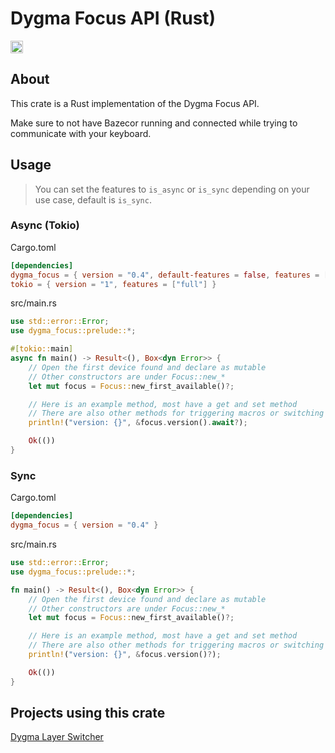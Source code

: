 # Dygma Focus API (Rust)

[<img alt="crates.io" src="https://img.shields.io/crates/v/dygma_focus?style=for-the-badge&color=fc8d62&logo=rust" height="20">](https://crates.io/crates/dygma_focus)

## About

This crate is a Rust implementation of the Dygma Focus API.

Make sure to not have Bazecor running and connected while trying to communicate with your keyboard.

## Usage

> You can set the features to `is_async` or `is_sync` depending on your use case, default is `is_sync`.

### Async (Tokio)

Cargo.toml

```toml
[dependencies]
dygma_focus = { version = "0.4", default-features = false, features = ["is_async"] }
tokio = { version = "1", features = ["full"] }
```

src/main.rs

```rust
use std::error::Error;
use dygma_focus::prelude::*;

#[tokio::main]
async fn main() -> Result<(), Box<dyn Error>> {
    // Open the first device found and declare as mutable
    // Other constructors are under Focus::new_*
    let mut focus = Focus::new_first_available()?;

    // Here is an example method, most have a get and set method
    // There are also other methods for triggering macros or switching layers for example
    println!("version: {}", &focus.version().await?);

    Ok(())
}
```

### Sync

Cargo.toml

```toml
[dependencies]
dygma_focus = { version = "0.4" }
```

src/main.rs

```rust
use std::error::Error;
use dygma_focus::prelude::*;

fn main() -> Result<(), Box<dyn Error>> {
    // Open the first device found and declare as mutable
    // Other constructors are under Focus::new_*
    let mut focus = Focus::new_first_available()?;

    // Here is an example method, most have a get and set method
    // There are also other methods for triggering macros or switching layers for example
    println!("version: {}", &focus.version()?);

    Ok(())
}
```

## Projects using this crate

[Dygma Layer Switcher](https://github.com/mbwilding/dygma-layer-switcher)
